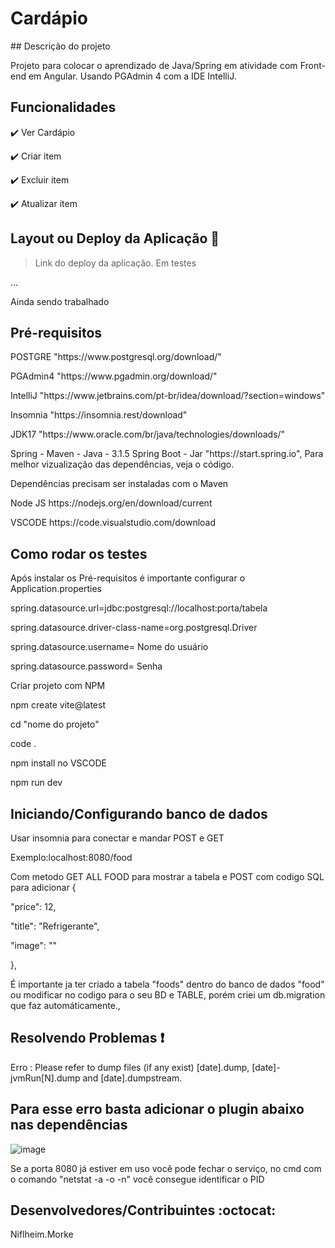 <h1>Cardápio</h1>
## Descrição do projeto 

<p align="justify">
  Projeto para colocar o aprendizado de Java/Spring em atividade com Front-end em Angular. Usando PGAdmin 4 com a IDE IntelliJ.
</p>

## Funcionalidades

:heavy_check_mark: Ver Cardápio  

:heavy_check_mark: Criar item

:heavy_check_mark: Excluir item  

:heavy_check_mark: Atualizar item

## Layout ou Deploy da Aplicação :dash:

> Link do deploy da aplicação. Em testes

... 

Ainda sendo trabalhado

## Pré-requisitos

<dl>POSTGRE "https://www.postgresql.org/download/"</dl>
<dl>PGAdmin4 "https://www.pgadmin.org/download/"</dl>
<dl>IntelliJ "https://www.jetbrains.com/pt-br/idea/download/?section=windows"</dl>
<dl>Insomnia "https://insomnia.rest/download"</dl>
<dl>JDK17 "https://www.oracle.com/br/java/technologies/downloads/"</dl>
<dl>Spring - Maven - Java - 3.1.5 Spring Boot - Jar "https://start.spring.io", Para melhor vizualização das dependências, veja o código.</dl>
<dl>Dependências precisam ser instaladas com o Maven</dl>
<dl>Node JS https://nodejs.org/en/download/current</dl>
<dl>VSCODE https://code.visualstudio.com/download</dl>

## Como rodar os testes

<p>Após instalar os Pré-requisitos é importante configurar o Application.properties</p>
<p>spring.datasource.url=jdbc:postgresql://localhost:porta/tabela</p>
<p>spring.datasource.driver-class-name=org.postgresql.Driver</p>
<p>spring.datasource.username= Nome do usuário</p>
<p>spring.datasource.password= Senha</p>
<p>Criar projeto com NPM</p>
<p>npm create vite@latest</p>
<p>cd "nome do projeto"</p>
<p>code .</p>
<p>npm install no VSCODE</p>
<p>npm run dev</p>

## Iniciando/Configurando banco de dados
<p>Usar insomnia para conectar e mandar POST e GET</p>
<p></p>Exemplo:localhost:8080/food</p>
<p></p>Com metodo GET ALL FOOD para mostrar a tabela e POST com codigo SQL para adicionar {</p>
	<p>"price": 12,</p>
	<p>"title": "Refrigerante",</p>
	<p>"image": ""</p>
	
<p>},</p>
<p>É importante ja ter criado a tabela "foods" dentro do banco de dados "food" ou modificar no codigo para o seu BD e TABLE, porém criei um db.migration que faz automáticamente.,</p>

## Resolvendo Problemas :exclamation:

<p>Erro : Please refer to dump files (if any exist) [date].dump, [date]-jvmRun[N].dump and [date].dumpstream.</p>
<h2>Para esse erro basta adicionar o plugin abaixo nas dependências</h2>

![image](https://github.com/VonDerLitch/Cardapio-Spring/assets/99680991/cb23e9d2-c9a2-42e2-b4f1-6cf84648c3c3)

<p>Se a porta 8080 já estiver em uso você pode fechar o serviço, no cmd com o comando "netstat -a -o -n" você consegue identificar o PID</p>

## Desenvolvedores/Contribuintes :octocat:
Niflheim.Morke
